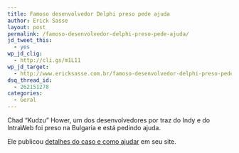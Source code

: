 ```yaml
---
title: Famoso desenvolvedor Delphi preso pede ajuda
author: Erick Sasse
layout: post
permalink: /famoso-desenvolvedor-delphi-preso-pede-ajuda/
jd_tweet_this:
  - yes
wp_jd_clig:
  - http://cli.gs/m1L11
wp_jd_target:
  - http://www.ericksasse.com.br/famoso-desenvolvedor-delphi-preso-pede-ajuda/
dsq_thread_id:
  - 262151278
categories:
  - Geral
---
```

Chad &#8220;Kudzu&#8221; Hower, um dos desenvolvedores por traz do Indy e do IntraWeb foi preso na Bulgaria e está pedindo ajuda. 

Ele publicou [detalhes do caso e como ajudar][1] em seu site.

 [1]: http://www.kudzuworld.com/Help/index.EN.aspx